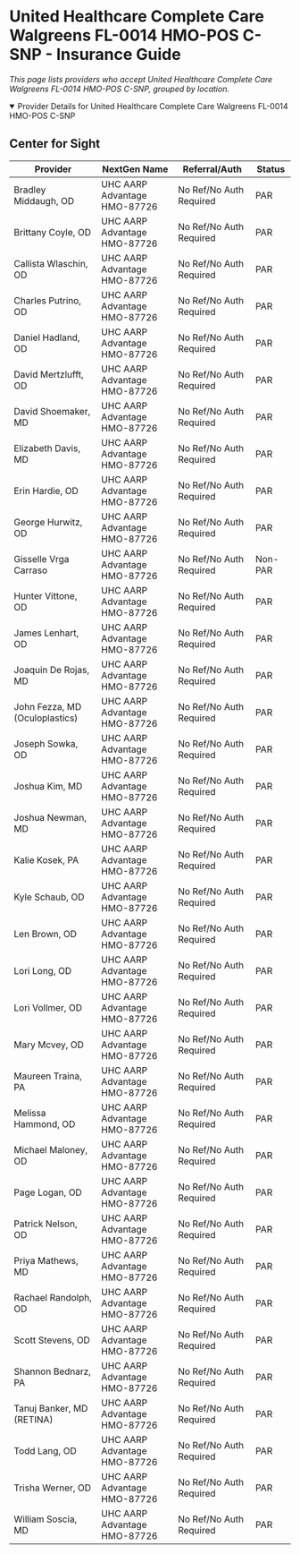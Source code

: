 # United Healthcare Complete Care Walgreens FL-0014 HMO-POS C-SNP - Insurance Guide

*This page lists providers who accept United Healthcare Complete Care Walgreens FL-0014 HMO-POS C-SNP, grouped by location.*

<details open><summary>Provider Details for United Healthcare Complete Care Walgreens FL-0014 HMO-POS C-SNP</summary>

## Center for Sight

| Provider | NextGen Name | Referral/Auth | Status |
|----------|-------------|--------------|--------|
| Bradley Middaugh, OD | UHC AARP Advantage HMO-87726 | No Ref/No Auth Required | PAR |
| Brittany Coyle, OD | UHC AARP Advantage HMO-87726 | No Ref/No Auth Required | PAR |
| Callista Wlaschin, OD | UHC AARP Advantage HMO-87726 | No Ref/No Auth Required | PAR |
| Charles Putrino, OD | UHC AARP Advantage HMO-87726 | No Ref/No Auth Required | PAR |
| Daniel Hadland, OD | UHC AARP Advantage HMO-87726 | No Ref/No Auth Required | PAR |
| David Mertzlufft, OD | UHC AARP Advantage HMO-87726 | No Ref/No Auth Required | PAR |
| David Shoemaker, MD | UHC AARP Advantage HMO-87726 | No Ref/No Auth Required | PAR |
| Elizabeth Davis, MD | UHC AARP Advantage HMO-87726 | No Ref/No Auth Required | PAR |
| Erin Hardie, OD | UHC AARP Advantage HMO-87726 | No Ref/No Auth Required | PAR |
| George Hurwitz, OD | UHC AARP Advantage HMO-87726 | No Ref/No Auth Required | PAR |
| Gisselle Vrga Carraso | UHC AARP Advantage HMO-87726 | No Ref/No Auth Required | Non-PAR |
| Hunter Vittone, OD | UHC AARP Advantage HMO-87726 | No Ref/No Auth Required | PAR |
| James Lenhart, OD | UHC AARP Advantage HMO-87726 | No Ref/No Auth Required | PAR |
| Joaquin De Rojas, MD | UHC AARP Advantage HMO-87726 | No Ref/No Auth Required | PAR |
| John Fezza, MD (Oculoplastics) | UHC AARP Advantage HMO-87726 | No Ref/No Auth Required | PAR |
| Joseph Sowka, OD | UHC AARP Advantage HMO-87726 | No Ref/No Auth Required | PAR |
| Joshua Kim, MD | UHC AARP Advantage HMO-87726 | No Ref/No Auth Required | PAR |
| Joshua Newman, MD | UHC AARP Advantage HMO-87726 | No Ref/No Auth Required | PAR |
| Kalie Kosek, PA | UHC AARP Advantage HMO-87726 | No Ref/No Auth Required | PAR |
| Kyle Schaub, OD | UHC AARP Advantage HMO-87726 | No Ref/No Auth Required | PAR |
| Len Brown, OD | UHC AARP Advantage HMO-87726 | No Ref/No Auth Required | PAR |
| Lori Long, OD | UHC AARP Advantage HMO-87726 | No Ref/No Auth Required | PAR |
| Lori Vollmer, OD | UHC AARP Advantage HMO-87726 | No Ref/No Auth Required | PAR |
| Mary Mcvey, OD | UHC AARP Advantage HMO-87726 | No Ref/No Auth Required | PAR |
| Maureen Traina, PA | UHC AARP Advantage HMO-87726 | No Ref/No Auth Required | PAR |
| Melissa Hammond, OD | UHC AARP Advantage HMO-87726 | No Ref/No Auth Required | PAR |
| Michael Maloney, OD | UHC AARP Advantage HMO-87726 | No Ref/No Auth Required | PAR |
| Page Logan, OD | UHC AARP Advantage HMO-87726 | No Ref/No Auth Required | PAR |
| Patrick Nelson, OD | UHC AARP Advantage HMO-87726 | No Ref/No Auth Required | PAR |
| Priya Mathews, MD | UHC AARP Advantage HMO-87726 | No Ref/No Auth Required | PAR |
| Rachael Randolph, OD | UHC AARP Advantage HMO-87726 | No Ref/No Auth Required | PAR |
| Scott Stevens, OD | UHC AARP Advantage HMO-87726 | No Ref/No Auth Required | PAR |
| Shannon Bednarz, PA | UHC AARP Advantage HMO-87726 | No Ref/No Auth Required | PAR |
| Tanuj Banker, MD (RETINA) | UHC AARP Advantage HMO-87726 | No Ref/No Auth Required | PAR |
| Todd Lang, OD | UHC AARP Advantage HMO-87726 | No Ref/No Auth Required | PAR |
| Trisha Werner, OD | UHC AARP Advantage HMO-87726 | No Ref/No Auth Required | PAR |
| William Soscia, MD | UHC AARP Advantage HMO-87726 | No Ref/No Auth Required | PAR |

</details>

